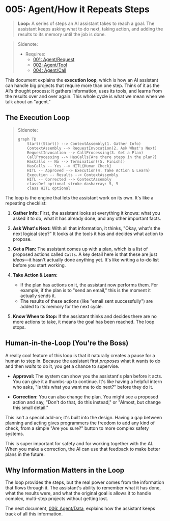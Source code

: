# 005: Agent/How it Repeats Steps

> **Loop:** A series of steps an AI assistant takes to reach a goal. The assistant keeps asking what to do next, taking action, and adding the results to its memory until the job is done.

> Sidenote:
> - Requires:
>   - [001: Agent/Request](./001_agent_request.md)
>   - [002: Agent/Tool](./002_agent_tool.md)
>   - [004: Agent/Call](./004_agent_call.md)
>

This document explains the **execution loop**, which is how an AI assistant can handle big projects that require more than one step. Think of it as the AI's thought process: it gathers information, uses its tools, and learns from the results over and over again. This whole cycle is what we mean when we talk about an "agent."

## The Execution Loop

> Sidenote:
> ```mermaid
> graph TD
>     Start((Start)) --> ContextAssembly(1. Gather Info)
>     ContextAssembly --> RequestInvocation(2. Ask What's Next)
>     RequestInvocation --> CallProcessing(3. Get a Plan)
>     CallProcessing --> HasCalls{Are there steps in the plan?}
>     HasCalls -- No --> Termination((5. Finish))
>     HasCalls -- Yes --> HITL{Human Check}
>     HITL -- Approved --> Execution(4. Take Action & Learn)
>     Execution -- Results --> ContextAssembly
>     HITL -- Corrected --> ContextAssembly
>     classDef optional stroke-dasharray: 5, 5
>     class HITL optional
> ```
>

The loop is the engine that lets the assistant work on its own. It's like a repeating checklist:

1.  **Gather Info:** First, the assistant looks at everything it knows: what you asked it to do, what it has already done, and any other important facts.

2.  **Ask What's Next:** With all that information, it thinks, "Okay, what's the next logical step?" It looks at the tools it has and decides what action to propose.

3.  **Get a Plan:** The assistant comes up with a plan, which is a list of proposed actions called `Calls`. A key detail here is that these are just *ideas*—it hasn't actually done anything yet. It's like writing a to-do list before you start working.

4.  **Take Action & Learn:**
    - If the plan has actions on it, the assistant now performs them. For example, if the plan is to "send an email," this is the moment it actually sends it.
    - The results of these actions (like "email sent successfully") are added to its memory for the next cycle.

5.  **Know When to Stop:** If the assistant thinks and decides there are no more actions to take, it means the goal has been reached. The loop stops.

## Human-in-the-Loop (You're the Boss)

A really cool feature of this loop is that it naturally creates a pause for a human to step in. Because the assistant first *proposes* what it wants to do and then *waits* to do it, you get a chance to supervise.

-   **Approval:** The system can show you the assistant's plan before it acts. You can give it a thumbs-up to continue. It's like having a helpful intern who asks, "Is this what you want me to do next?" before they do it.

-   **Correction:** You can also change the plan. You might see a proposed action and say, "Don't do that, do this instead," or "Almost, but change this small detail."

This isn't a special add-on; it's built into the design. Having a gap between planning and acting gives programmers the freedom to add any kind of check, from a simple "Are you sure?" button to more complex safety systems.

This is super important for safety and for working together with the AI. When you make a correction, the AI can use that feedback to make better plans in the future.

## Why Information Matters in the Loop

The loop provides the steps, but the real power comes from the information that flows through it. The assistant's ability to remember what it has done, what the results were, and what the original goal is allows it to handle complex, multi-step projects without getting lost.

The next document, [006: Agent/Data](./006_agent_data.md), explains how the assistant keeps track of all this information.

